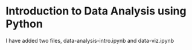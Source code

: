 # Introduction to Data Analysis using Python

I have added two files, data-analysis-intro.ipynb and data-viz.ipynb
